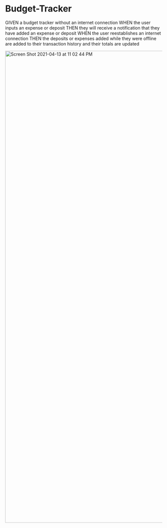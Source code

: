 # Budget-Tracker

GIVEN a budget tracker without an internet connection
WHEN the user inputs an expense or deposit
THEN they will receive a notification that they have added an expense or deposit
WHEN the user reestablishes an internet connection
THEN the deposits or expenses added while they were offline are added to their transaction history and their totals are updated



<img width="1510" alt="Screen Shot 2021-04-13 at 11 02 44 PM" src="https://user-images.githubusercontent.com/70423368/114661808-74a1c980-9cac-11eb-8418-acbfc7c59b8b.png">

